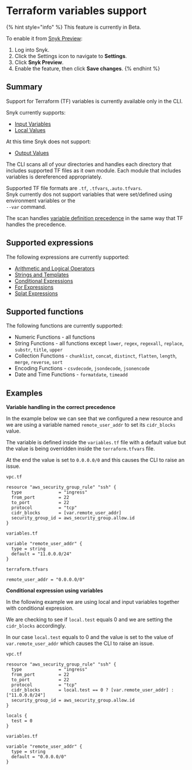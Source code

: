 # Terraform variables support

{% hint style="info" %}
This feature is currently in Beta.

To enable it from [Snyk Preview](../../../features/user-and-group-management/managing-settings/snyk-preview.md):

1. Log into Snyk.
2. Click the Settings icon to navigate to **Settings**.
3. Click **Snyk Preview**.
4. Enable the feature, then click **Save changes**.
{% endhint %}

## Summary

Support for Terraform (TF) variables is currently available only in the CLI.

Snyk currently supports:

* [Input Variables](https://www.terraform.io/language/values/variables)
* [Local Values](https://www.terraform.io/language/values/locals)

At this time Snyk does not support:

* [Output Values](https://www.terraform.io/language/values/outputs)

The CLI scans all of your directories and handles each directory that includes supported TF files as it own module. Each module that includes variables is dereferenced appropriately. &#x20;

Supported TF file formats are `.tf`, `.tfvars`,`.auto.tfvars`.\
Snyk currently dos not support variables that were set/defined using environment variables or the\
`--var` command.

The scan handles [variable definition precedence](https://www.terraform.io/language/values/variables#variable-definition-precedence) in the same way that TF handles the precedence.

## Supported expressions

The following expressions are currently supported:

* [Arithmetic and Logical Operators](https://www.terraform.io/language/expressions/operators)
* [Strings and Templates](https://www.terraform.io/language/expressions/strings#strings-and-templates)
* [Conditional Expressions](https://www.terraform.io/language/expressions/conditionals)
* [For Expressions](https://www.terraform.io/language/expressions/for)
* [Splat Expressions](https://www.terraform.io/language/expressions/splat)

## Supported functions

The following functions are currently supported:

* Numeric Functions - all functions
* String Functions - all functions except `lower`, `regex`, `regexall`, `replace`, `substr`, `title`, `upper`
* Collection Functions - `chunklist`, `concat`, `distinct`, `flatten`, `length`, `merge`, `reverse`, `sort`
* Encoding Functions - `csvdecode`, `jsondecode`, `jsonencode`
* Date and Time Functions - `formatdate`, `timeadd`

## Examples

**Variable handling in the correct precedence**

In the example below we can see that we configured a new resource and we are using a variable named `remote_user_addr` to set its `cidr_blocks` value.

The variable is defined inside the `variables.tf` file with a default value but the value is being overridden inside the `terraform.tfvars` file.

At the end the value is set to `0.0.0.0/0` and this causes the CLI to raise an issue.

```hcl
vpc.tf

resource "aws_security_group_rule" "ssh" {
  type              = "ingress"
  from_port         = 22
  to_port           = 22
  protocol          = "tcp"
  cidr_blocks       = [var.remote_user_addr]
  security_group_id = aws_security_group.allow.id
}
```

```hcl
variables.tf

variable "remote_user_addr" {
  type = string
  default = "11.0.0.0/24"
}
```

```hcl
terraform.tfvars

remote_user_addr = "0.0.0.0/0"
```

**Conditional expression using variables**

In the following example we are using local and input variables together with conditional expression.

We are checking to see if `local.test` equals 0 and we are setting the `cidr_blocks` accordingly.

In our case `local.test` equals to 0 and the value is set to the value of `var.remote_user_addr` which causes the CLI to raise an issue.

```hcl
vpc.tf

resource "aws_security_group_rule" "ssh" {
  type              = "ingress"
  from_port         = 22
  to_port           = 22
  protocol          = "tcp"
  cidr_blocks       = local.test == 0 ? [var.remote_user_addr] : ["11.0.0.0/24"]
  security_group_id = aws_security_group.allow.id
}

locals {
  test = 0
}
```

```hcl
variables.tf

variable "remote_user_addr" {
  type = string
  default = "0.0.0.0/0"
}
```
